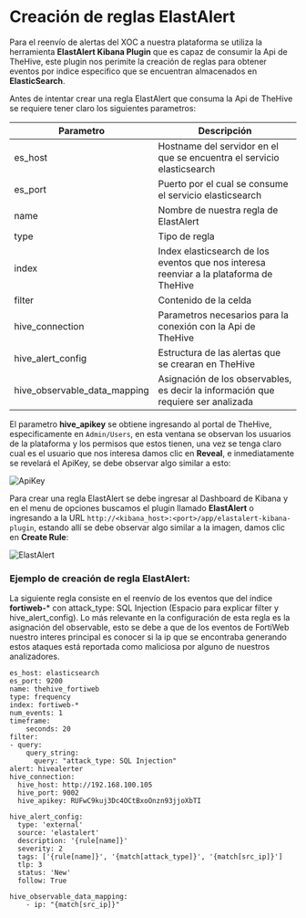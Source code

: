 # Creación de reglas ElastAlert
Para el reenvío de alertas del XOC a nuestra plataforma se utiliza la herramienta **ElastAlert Kibana Plugin** que es capaz de consumir la Api de TheHive, este plugin nos perimite la creación de reglas para obtener eventos por indice especifico que se encuentran almacenados en **ElasticSearch**.

Antes de intentar crear una regla ElastAlert que consuma la Api de TheHive se requiere tener claro los siguientes parametros:

| Parametro | Descripción |
| ------------- | ------------- |
| es_host  | Hostname del servidor en el que se encuentra el servicio elasticsearch  |
| es_port  | Puerto por el cual se consume el servicio elasticsearch  | 
| name  | Nombre de nuestra regla de ElastAlert  |
| type  | Tipo de regla | 
| index  | Index elasticsearch de los eventos que nos interesa reenviar a la plataforma de TheHive  |
| filter  | Contenido de la celda  | 
| hive_connection  | Parametros necesarios para la conexión con la Api de TheHive |
| hive_alert_config  | Estructura de las alertas que se crearan en TheHive  | 
| hive_observable_data_mapping  | Asignación de los observables, es decir la información que requiere ser analizada  | 

El parametro **hive_apikey** se obtiene ingresando al portal de TheHive, especificamente en  `Admin/Users`, en esta ventana se observan los usuarios de la plataforma y los permisos que estos tienen, una vez se tenga claro cual es el usuario que nos interesa damos clic en **Reveal**, e inmediatamente se revelará el ApiKey, se debe observar algo similar a esto:

![ApiKey](https://user-images.githubusercontent.com/79227109/108475779-2a2d3f00-725f-11eb-8723-4efb13336d75.PNG)

Para crear una regla ElastAlert se debe ingresar al Dashboard de Kibana y en el menu de opciones buscamos el plugin llamado **ElastAlert** o ingresando a la URL `http://<kibana_host>:<port>/app/elastalert-kibana-plugin`, estando allí se debe observar algo similar a la imagen, damos clic en **Create Rule**:

![ElastAlert](https://user-images.githubusercontent.com/79227109/108474622-9e66e300-725d-11eb-88d7-7aad32227ce8.PNG)

### Ejemplo de creación de regla ElastAlert:
La siguiente regla consiste en el reenvío de los eventos que del indice **fortiweb-*** con attack_type: SQL Injection (Espacio para explicar filter y hive_alert_config). Lo más relevante en la configuración de esta regla es la asignación del observable, esto se debe a que de los eventos de FortiWeb nuestro interes principal es conocer si la ip que se encontraba generando estos ataques está reportada como maliciosa por alguno de nuestros analizadores.
 
```
es_host: elasticsearch
es_port: 9200
name: thehive_fortiweb
type: frequency
index: fortiweb-*
num_events: 1
timeframe:
    seconds: 20
filter:
- query:
    query_string:
      query: "attack_type: SQL Injection"
alert: hivealerter
hive_connection:
  hive_host: http://192.168.100.105
  hive_port: 9002
  hive_apikey: RUFwC9kuj3Dc4OCtBxoOnzn93jjoXbTI

hive_alert_config:
  type: 'external'
  source: 'elastalert'
  description: '{rule[name]}'
  severity: 2
  tags: ['{rule[name]}', '{match[attack_type]}', '{match[src_ip]}']
  tlp: 3
  status: 'New'
  follow: True

hive_observable_data_mapping:
    - ip: "{match[src_ip]}"
```
